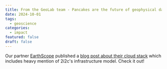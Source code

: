 ```yaml
---
title: From the GeoLab team - Pancakes are the future of geophysical data processing
date: 2024-10-01
tags:
  - geoscience
categories:
  - impact
featured: false
draft: false
---
```


Our partner [EarthScope](../../../collaborators/earthscope/) published a [blog post about their cloud stack](https://www.earthscope.org/news/pancakes-are-the-future-of-geophysical-data-processing/) which includes heavy mention of 2i2c's infrastructure model. Check it out!
